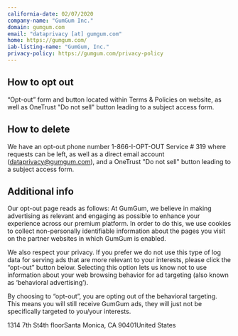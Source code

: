 ```yaml
---
california-date: 02/07/2020
company-name: "GumGum Inc."
domain: gumgum.com
email: "dataprivacy [at] gumgum.com"
home: https://gumgum.com/
iab-listing-name: "GumGum, Inc."
privacy-policy: https://gumgum.com/privacy-policy
---
```

## How to opt out


“Opt-out” form and button located within Terms & Policies on website, as well as OneTrust "Do not sell" button leading to a subject access form.

## How to delete


We have an opt-out phone number 1-866-I-OPT-OUT Service # 319 where requests can be left, as well as a direct email account (dataprivacy@gumgum.com), and a OneTrust "Do not sell" button leading to a subject access form.

## Additional info


Our opt-out page reads as follows: 
At GumGum, we believe in making advertising as relevant and engaging as possible to enhance your experience across our premium platform. In order to do this, we use cookies to collect non-personally identifiable information about the pages you visit on the partner websites in which GumGum is enabled.

We also respect your privacy. If you prefer we do not use this type of log data for serving ads that are more relevant to your interests, please click the “opt-out” button below. Selecting this option lets us know not to use information about your web browsing behavior for ad targeting (also known as ‘behavioral advertising’).

By choosing to “opt-out”, you are opting out of the behavioral targeting. This means you will still receive GumGum ads, they will just not be specifically targeted to you/your interests.

1314 7th St4th floorSanta Monica, CA 90401United States













